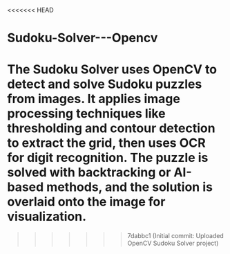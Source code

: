 <<<<<<< HEAD
# Sudoku-Solver---Opencv
The Sudoku Solver uses OpenCV to detect and solve Sudoku puzzles from images. It applies image processing techniques like thresholding and contour detection to extract the grid, then uses OCR for digit recognition. The puzzle is solved with backtracking or AI-based methods, and the solution is overlaid onto the image for visualization.
=======

>>>>>>> 7dabbc1 (Initial commit: Uploaded OpenCV Sudoku Solver project)
